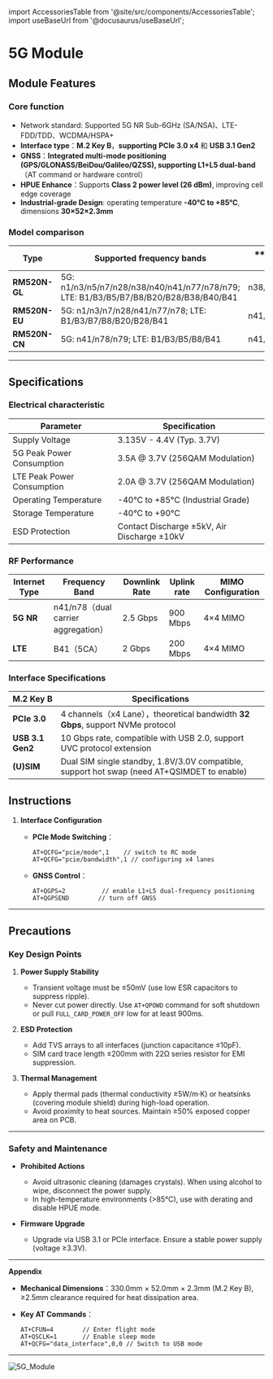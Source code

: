import AccessoriesTable from '@site/src/components/AccessoriesTable';
import useBaseUrl from '@docusaurus/useBaseUrl';
# 5G Module

## Module Features
### **Core function**
- Network standard: Supported 5G NR Sub-6GHz (SA/NSA)、LTE-FDD/TDD、WCDMA/HSPA+
- **Interface type**：**M.2 Key B**，**supporting** **PCIe 3.0 x4** 和 **USB 3.1 Gen2**
- **GNSS**：**Integrated multi-mode positioning (GPS/GLONASS/BeiDou/Galileo/QZSS), supporting L1+L5 dual-band**（AT command or hardware control）
- **HPUE Enhance**：Supports **Class 2 power level (26 dBm)**, improving cell edge coverage
- **Industrial-grade Design**: operating temperature **-40°C to +85°C**, dimensions **30×52×2.3mm**

### **Model comparison**
| **Type**      | **Supported frequency bands**                                                 | **HPUE frequency bands **       | **GNSS**      |
| ------------- | ------------------------------------------------------------ | ------------------- | ------------- |
| **RM520N-GL** | 5G: n1/n3/n5/n7/n28/n38/n40/n41/n77/n78/n79;                                             LTE: B1/B3/B5/B7/B8/B20/B28/B38/B40/B41 | n38/n41/n77/n78/n79 | L1+L5（Reserved） |
| **RM520N-EU** | 5G: n1/n3/n7/n28/n41/n77/n78; LTE: B1/B3/B7/B8/B20/B28/B41   | n41/n77/n78         | L1+L5         |
| **RM520N-CN** | 5G: n41/n78/n79; LTE: B1/B3/B5/B8/B41                        | n41/n78/n79         | L1+L5         |

---

## Specifications
### **Electrical characteristic**
| **Parameter**         | **Specification**                     |
| ---------------- | ----------------------------- |
| Supply Voltage        | 3.135V - 4.4V (Typ. 3.7V)             |
| 5G Peak Power Consumption | 3.5A @ 3.7V (256QAM Modulation)     |
| LTE Peak Power Consumption | 2.0A @ 3.7V (256QAM Modulation)    |
| Operating Temperature | -40°C to +85°C (Industrial Grade)     |
| Storage Temperature   | -40°C to +90°C                         |
| ESD Protection        | Contact Discharge ±5kV, Air Discharge ±10kV |

### **RF Performance**
| **Internet Type** | **Frequency Band** | **Downlink Rate** | **Uplink rate** | **MIMO Configuration** |
| ------------ | --------------------- | ------------ | ------------ | ------------- |
| **5G NR**    | n41/n78（dual carrier aggregation） | 2.5 Gbps     | 900 Mbps     | 4×4 MIMO      |
| **LTE**      | B41（5CA）            | 2 Gbps       | 200 Mbps     | 4×4 MIMO      |


### **Interface Specifications**
| **M.2 Key B**    | **Specifications**                                                     |
| ---------------- | ------------------------------------------------------------ |
| **PCIe 3.0**     | 4 channels（x4 Lane），theoretical bandwidth **32 Gbps**, support NVMe protocol   |
| **USB 3.1 Gen2** | 10 Gbps rate, compatible with USB 2.0, support UVC protocol extension       |
| **(U)SIM**       | Dual SIM single standby, 1.8V/3.0V compatible, support hot swap (need AT+QSIMDET to enable) |


##  Instructions
1. **Interface Configuration**  

   - **PCIe Mode Switching**：  
     ```plaintext
     AT+QCFG="pcie/mode",1    // switch to RC mode
     AT+QCFG="pcie/bandwidth",1 // configuring x4 lanes
     ```
   - **GNSS Control**：  
     ```plaintext
     AT+QGPS=2          // enable L1+L5 dual-frequency positioning
     AT+QGPSEND        // turn off GNSS
     ```

---

## Precautions
### **Key Design Points**
1. **Power Supply Stability**  
   - Transient voltage must be ≤50mV (use low ESR capacitors to suppress ripple).  
   - Never cut power directly. Use `AT+QPOWD` command for soft shutdown or pull `FULL_CARD_POWER_OFF` low for at least 900ms.

2. **ESD Protection**  
   - Add TVS arrays to all interfaces (junction capacitance ≤10pF).  
   - SIM card trace length ≤200mm with 22Ω series resistor for EMI suppression.

3. **Thermal Management**  
   - Apply thermal pads (thermal conductivity ≥5W/m·K) or heatsinks (covering module shield) during high-load operation.  
   - Avoid proximity to heat sources. Maintain ≥50% exposed copper area on PCB.
---

### **Safety and Maintenance**
- **Prohibited Actions**  
  - Avoid ultrasonic cleaning (damages crystals). When using alcohol to wipe, disconnect the power supply.   
  - In high-temperature environments (>85°C), use with derating and disable HPUE mode.  

- **Firmware Upgrade**  
  - Upgrade via USB 3.1 or PCIe interface. Ensure a stable power supply (voltage ≥3.3V).  
---

**Appendix**  
- **Mechanical Dimensions**：330.0mm × 52.0mm × 2.3mm (M.2 Key B), ≥2.5mm clearance required for heat dissipation area.  

- **Key AT Commands**：  
  ```plaintext
  AT+CFUN=4        // Enter flight mode
  AT+QSCLK=1       // Enable sleep mode
  AT+QCFG="data_interface",0,0 // Switch to USB mode
  ```

---
<div style={{ display: 'grid', gridTemplateColumns: '1fr', gap: '20px', justifyContent: 'center', alignItems: 'center' }}>
  <img src={useBaseUrl('/img/Hardware_Dev_Resources/5G_Module/5G_Module.jpg')} alt="5G_Module" style={{ height: '400px', objectFit: 'contain', margin: '0 auto' }} />
</div>
